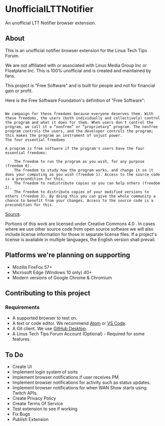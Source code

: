 # UnofficialLTTNotifier
An unofficial LTT Notifier browser extension.

## About
This is an unofficial notifier browser extension for the Linus Tech Tips Forum.

We are not affiliated with or associated with Linus Media Group Inc or Floatplane Inc.
This is 100% unofficial and is created and maintained by fans.

This project is "Free Software" and is built for people and not for financial gain or profit.

Here is the Free Software Foundation's definition of "Free Software":
``` “Free software” means software that respects users' freedom and community. Roughly, it means that the users have the freedom to run, copy, distribute, study, change and improve the software. Thus, “free software” is a matter of liberty, not price. To understand the concept, you should think of “free” as in “free speech,” not as in “free beer”. We sometimes call it “libre software,” borrowing the French or Spanish word for “free” as in freedom, to show we do not mean the software is gratis.

We campaign for these freedoms because everyone deserves them. With these freedoms, the users (both individually and collectively) control the program and what it does for them. When users don't control the program, we call it a “nonfree” or “proprietary” program. The nonfree program controls the users, and the developer controls the program; this makes the program an instrument of unjust power.
The four essential freedoms

A program is free software if the program's users have the four essential freedoms:

    The freedom to run the program as you wish, for any purpose (freedom 0).
    The freedom to study how the program works, and change it so it does your computing as you wish (freedom 1). Access to the source code is a precondition for this.
    The freedom to redistribute copies so you can help others (freedom 2).
    The freedom to distribute copies of your modified versions to others (freedom 3). By doing this you can give the whole community a chance to benefit from your changes. Access to the source code is a precondition for this.
```
[Source](https://www.gnu.org/philosophy/free-sw.html).

Portions of this work are licensed under Creative Commons 4.0 . In cases where we use other source code from open source software we will also include license information for those in separate license files. If a project's license is available in multiple languages, the English version shall prevail.

## Platforms we're planning on supporting
* Mozilla FireFox 57+
* Microsoft Edge (Windows 10 only) 40+
* Modern versions of Google Chrome & Chromium

## Contributing to this project

### Requirements
* A supported browser to test on.
* A text or code editor. We recommend [Atom](https://atom.io) or [VS Code](https://code.visualstudio.com).
* A Git client. We use [GitHub Desktop](https://desktop.github.com).
* A Linus Tech Tips Forum Account (Optional) - Required for some features.

## To Do
* Create UI
* Implement login system of sorts
* Implement browser notifications if user receives PM
* Implement browser notifications for activity such as status updates.
* Implement browser notifications for when WAN Show starts using Twitch APIs.
* Create Privacy Policy
* Create Terms Of Service
* Test extension to see if working
* Fix Bugs
* Publish Extension

